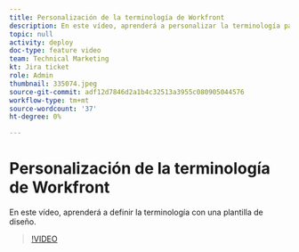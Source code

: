 ```yaml
---
title: Personalización de la terminología de Workfront
description: En este vídeo, aprenderá a personalizar la terminología para tareas, proyectos y otros elementos mediante plantillas de diseño.
topic: null
activity: deploy
doc-type: feature video
team: Technical Marketing
kt: Jira ticket
role: Admin
thumbnail: 335074.jpeg
source-git-commit: adf12d7846d2a1b4c32513a3955c080905044576
workflow-type: tm+mt
source-wordcount: '37'
ht-degree: 0%

---
```


# Personalización de la terminología de Workfront

En este vídeo, aprenderá a definir la terminología con una plantilla de diseño.

>[!VIDEO](https://video.tv.adobe.com/v/335074/?quality=12)
